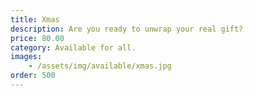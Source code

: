 ```yaml
---
title: Xmas 
description: Are you ready to unwrap your real gift?
price: 80.00
category: Available for all.
images: 
    - /assets/img/available/xmas.jpg
order: 500
---
```

